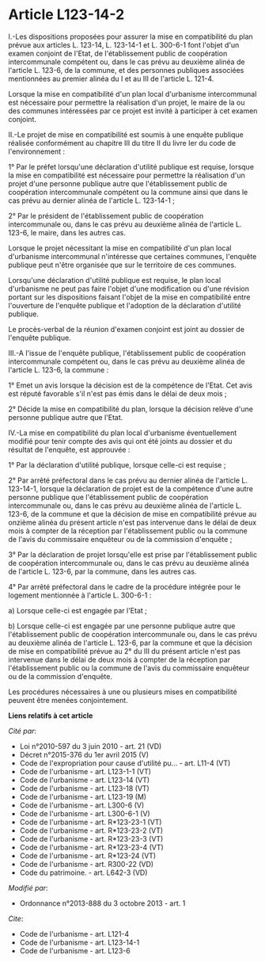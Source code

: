 # Article L123-14-2

I.-Les dispositions proposées pour assurer la mise en compatibilité du plan prévue aux articles L. 123-14, L. 123-14-1 et L.
300-6-1 font l'objet d'un examen conjoint de l'Etat, de l'établissement public de coopération intercommunale compétent ou,
dans le cas prévu au deuxième alinéa de l'article L. 123-6, de la commune, et des personnes publiques associées mentionnées
au premier alinéa du I et au III de l'article L. 121-4. 

Lorsque la mise en compatibilité d'un plan local d'urbanisme intercommunal est nécessaire pour permettre la réalisation d'un
projet, le maire de la ou des communes intéressées par ce projet est invité à participer à cet examen conjoint. 

II.-Le projet de mise en compatibilité est soumis à une enquête publique réalisée conformément au chapitre III du titre II du
livre Ier du code de l'environnement : 

1° Par le préfet lorsqu'une déclaration d'utilité publique est requise, lorsque la mise en compatibilité est nécessaire pour
permettre la réalisation d'un projet d'une personne publique autre que l'établissement public de coopération intercommunale
compétent ou la commune ainsi que dans le cas prévu au dernier alinéa de l'article L. 123-14-1 ; 

2° Par le président de l'établissement public de coopération intercommunale ou, dans le cas prévu au deuxième alinéa de
l'article L. 123-6, le maire, dans les autres cas. 

Lorsque le projet nécessitant la mise en compatibilité d'un plan local d'urbanisme intercommunal n'intéresse que certaines
communes, l'enquête publique peut n'être organisée que sur le territoire de ces communes. 

Lorsqu'une déclaration d'utilité publique est requise, le plan local d'urbanisme ne peut pas faire l'objet d'une modification
ou d'une révision portant sur les dispositions faisant l'objet de la mise en compatibilité entre l'ouverture de l'enquête
publique et l'adoption de la déclaration d'utilité publique. 

Le procès-verbal de la réunion d'examen conjoint est joint au dossier de l'enquête publique. 

III.-A l'issue de l'enquête publique, l'établissement public de coopération intercommunale compétent ou, dans le cas prévu au
deuxième alinéa de l'article L. 123-6, la commune : 

1° Emet un avis lorsque la décision est de la compétence de l'Etat. Cet avis est réputé favorable s'il n'est pas émis dans le
délai de deux mois ; 

2° Décide la mise en compatibilité du plan, lorsque la décision relève d'une personne publique autre que l'Etat. 

IV.-La mise en compatibilité du plan local d'urbanisme éventuellement modifié pour tenir compte des avis qui ont été joints
au dossier et du résultat de l'enquête, est approuvée : 

1° Par la déclaration d'utilité publique, lorsque celle-ci est requise ; 

2° Par arrêté préfectoral dans le cas prévu au dernier alinéa de l'article L. 123-14-1, lorsque la déclaration de projet est
de la compétence d'une autre personne publique que l'établissement public de coopération intercommunale ou, dans le cas prévu
au deuxième alinéa de l'article L. 123-6, de la commune et que la décision de mise en compatibilité prévue au onzième alinéa
du présent article n'est pas intervenue dans le délai de deux mois à compter de la réception par l'établissement public ou la
commune de l'avis du commissaire enquêteur ou de la commission d'enquête ; 

3° Par la déclaration de projet lorsqu'elle est prise par l'établissement public de coopération intercommunale ou, dans le
cas prévu au deuxième alinéa de l'article L. 123-6, par la commune, dans les autres cas. 

4° Par arrêté préfectoral dans le cadre de la procédure intégrée pour le logement mentionnée à l'article L. 300-6-1 : 

a) Lorsque celle-ci est engagée par l'Etat ; 

b) Lorsque celle-ci est engagée par une personne publique autre que l'établissement public de coopération intercommunale ou,
dans le cas prévu au deuxième alinéa de l'article L. 123-6, par la commune et que la décision de mise en compatibilité prévue
au 2° du III du présent article n'est pas intervenue dans le délai de deux mois à compter de la réception par l'établissement
public ou la commune de l'avis du commissaire enquêteur ou de la commission d'enquête. 

Les procédures nécessaires à une ou plusieurs mises en compatibilité peuvent être menées conjointement.

**Liens relatifs à cet article**

_Cité par_:

  - Loi n°2010-597 du 3 juin 2010 - art. 21 (VD)
  - Décret n°2015-376 du 1er avril 2015 (V)
  - Code de l'expropriation pour cause d'utilité pu... - art. L11-4 (VT)
  - Code de l'urbanisme - art. L123-1-1 (VT)
  - Code de l'urbanisme - art. L123-14 (VT)
  - Code de l'urbanisme - art. L123-18 (VT)
  - Code de l'urbanisme - art. L123-19 (M)
  - Code de l'urbanisme - art. L300-6 (V)
  - Code de l'urbanisme - art. L300-6-1 (V)
  - Code de l'urbanisme - art. R*123-23-1 (VT)
  - Code de l'urbanisme - art. R*123-23-2 (VT)
  - Code de l'urbanisme - art. R*123-23-3 (VT)
  - Code de l'urbanisme - art. R*123-23-4 (VT)
  - Code de l'urbanisme - art. R*123-24 (VT)
  - Code de l'urbanisme - art. R300-22 (VD)
  - Code du patrimoine. - art. L642-3 (VD)

_Modifié par_:

  - Ordonnance n°2013-888 du 3 octobre 2013 - art. 1

_Cite_:

  - Code de l'urbanisme - art. L121-4
  - Code de l'urbanisme - art. L123-14-1
  - Code de l'urbanisme - art. L123-6

